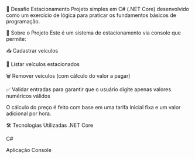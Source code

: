 🚗 Desafio Estacionamento
Projeto simples em C# (.NET Core) desenvolvido como um exercício de lógica para praticar os fundamentos básicos de programação.

📌 Sobre o Projeto
Este é um sistema de estacionamento via console que permite:

📥 Cadastrar veículos

📃 Listar veículos estacionados

🗑️ Remover veículos (com cálculo do valor a pagar)

✅ Validar entradas para garantir que o usuário digite apenas valores numéricos válidos

O cálculo do preço é feito com base em uma tarifa inicial fixa e um valor adicional por hora.

🛠️ Tecnologias Utilizadas
.NET Core

C#

Aplicação Console
